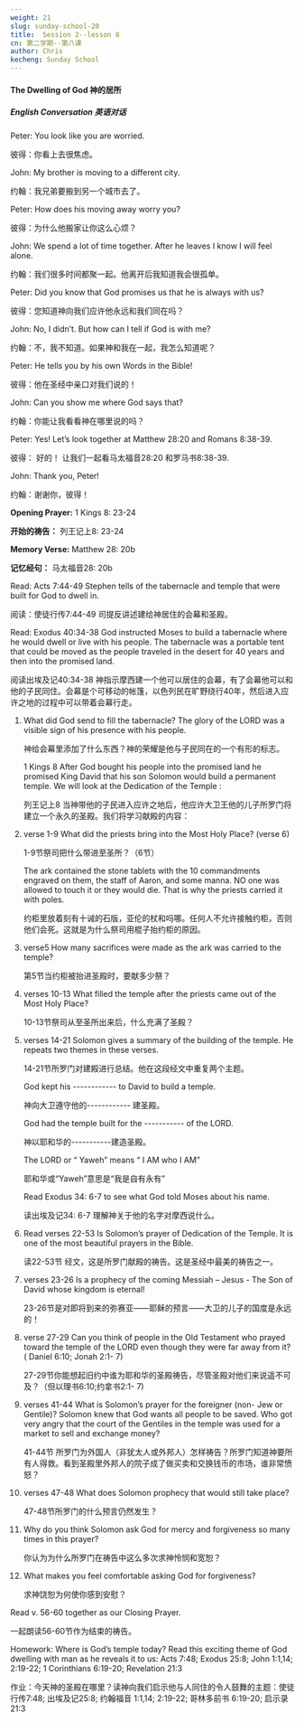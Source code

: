 ```yaml
---
weight: 21
slug: sunday-school-20
title:  Session 2--lesson 8
cn: 第二学期--第八课
author: Chris
kecheng: Sunday School
---
```



#### The Dwelling of God 神的居所

##### English Conversation 英语对话

Peter: You look like you are worried.

彼得：你看上去很焦虑。

John: My brother is moving to a different city.

约翰：我兄弟要搬到另一个城市去了。

Peter: How does his moving away worry you?

彼得：为什么他搬家让你这么心烦？

John: We spend a lot of time together. After he leaves I know I will feel alone.

约翰：我们很多时间都聚一起。他离开后我知道我会很孤单。

Peter: Did you know that God promises us that he is always with us?

彼得：您知道神向我们应许他永远和我们同在吗？

John: No, I didn’t. But how can I tell if God is with me?

约翰：不，我不知道。如果神和我在一起，我怎么知道呢？

Peter: He tells you by his own Words in the Bible!

彼得：他在圣经中亲口对我们说的！

John: Can you show me where God says that?

约翰：你能让我看看神在哪里说的吗？

Peter: Yes! Let’s look together at Matthew 28:20 and Romans 8:38-39.

彼得： 好的！ 让我们一起看马太福音28:20 和罗马书8:38-39.

John: Thank you, Peter!

约翰：谢谢你，彼得！

**Opening Prayer:** 1 Kings 8: 23-24

**开始的祷告：** 列王记上8: 23-24

**Memory Verse:** Matthew 28: 20b

**记忆经句：** 马太福音28: 20b

Read: Acts 7:44-49 Stephen tells of the tabernacle and temple that were built for God to dwell in.

阅读：使徒行传7:44-49 司提反讲述建给神居住的会幕和圣殿。

Read: Exodus 40:34-38 God instructed Moses to build a tabernacle where he would dwell or live with his people. The tabernacle was a portable tent that could be moved as the people traveled in the desert for 40 years and then into the promised land.

阅读出埃及记40:34-38 神指示摩西建一个他可以居住的会幕，有了会幕他可以和他的子民同住。会幕是个可移动的帐篷，以色列民在旷野绕行40年，然后进入应许之地的过程中可以带着会幕行走。

1. What did God send to fill the tabernacle? The glory of the LORD was a visible sign of his presence with his people.

    神给会幕里添加了什么东西？神的荣耀是他与子民同在的一个有形的标志。

    1 Kings 8 After God bought his people into the promised land he promised King David that his son Solomon would build a permanent temple. We will look at the Dedication of the Temple :

    列王记上8 当神带他的子民进入应许之地后，他应许大卫王他的儿子所罗门将建立一个永久的圣殿。我们将学习献殿的内容：

2. verse 1-9 What did the priests bring into the Most Holy Place? (verse 6)

    1-9节祭司把什么带进至圣所？（6节）

    The ark contained the stone tablets with the 10 commandments engraved on them, the staff of Aaron, and some manna. NO one was allowed to touch it or they would die. That is why the priests carried it with poles.

    约柜里放着刻有十诫的石版，亚伦的杖和吗哪。任何人不允许接触约柜，否则他们会死。这就是为什么祭司用棍子抬约柜的原因。

3. verse5 How many sacrifices were made as the ark was carried to the temple?

    第5节当约柜被抬进圣殿时，要献多少祭？

4. verses 10-13 What filled the temple after the priests came out of the Most Holy Place?

    10-13节祭司从至圣所出来后，什么充满了圣殿？

5. verses 14-21 Solomon gives a summary of the building of the temple. He repeats two themes in these verses.

    14-21节所罗门对建殿进行总结。他在这段经文中重复两个主题。

    God kept his ------------ to David to build a temple.

    神向大卫遵守他的------------ 建圣殿。

    God had the temple built for the ----------- of the LORD.

    神以耶和华的-----------建造圣殿。

    The LORD or “ Yaweh” means “ I AM who I AM”

    耶和华或“Yaweh”意思是“我是自有永有”

    Read Exodus 34: 6-7 to see what God told Moses about his name.

    读出埃及记34: 6-7 理解神关于他的名字对摩西说什么。

6. Read verses 22-53 Is Solomon’s prayer of Dedication of the Temple. It is one of the most beautiful prayers in the Bible.

    读22-53节 经文，这是所罗门献殿的祷告。这是圣经中最美的祷告之一。

7. verses 23-26 Is a prophecy of the coming Messiah – Jesus - The Son of David whose kingdom is eternal!

    23-26节是对即将到来的弥赛亚——耶稣的预言——大卫的儿子的国度是永远的！

8. verse 27-29 Can you think of people in the Old Testament who prayed toward the temple of the LORD even though they were far away from it? ( Daniel 6:10; Jonah 2:1- 7)

    27-29节你能想起旧约中谁为耶和华的圣殿祷告，尽管圣殿对他们来说遥不可及？（但以理书6:10;约拿书2:1- 7)

9. verses 41-44 What is Solomon’s prayer for the foreigner (non- Jew or Gentile)? Solomon knew that God wants all people to be saved. Who got very angry that the court of the Gentiles in the temple was used for a market to sell and exchange money?

    41-44节 所罗门为外国人（非犹太人或外邦人）怎样祷告？所罗门知道神要所有人得救。看到圣殿里外邦人的院子成了做买卖和交换钱币的市场，谁非常愤怒？

10. verses 47-48 What does Solomon prophecy that would still take place?

    47-48节所罗门的什么预言仍然发生？

11. Why do you think Solomon ask God for mercy and forgiveness so many times in this prayer?

    你认为为什么所罗门在祷告中这么多次求神怜悯和宽恕？

12. What makes you feel comfortable asking God for forgiveness?

    求神饶恕为何使你感到安慰？

Read v. 56-60 together as our Closing Prayer.

一起朗读56-60节作为结束的祷告。

Homework: Where is God’s temple today? Read this exciting theme of God dwelling with man as he reveals it to us: Acts 7:48; Exodus 25:8; John 1:1,14; 2:19-22; 1 Corinthians 6:19-20; Revelation 21:3

作业：今天神的圣殿在哪里？读神向我们启示他与人同住的令人鼓舞的主题：使徒行传7:48; 出埃及记25:8; 约翰福音 1:1,14; 2:19-22; 哥林多前书 6:19-20; 启示录21:3
